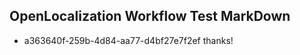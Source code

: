 ## OpenLocalization Workflow Test MarkDown
* a363640f-259b-4d84-aa77-d4bf27e7f2ef thanks!

<!--HONumber=Aug16_HO5-->


